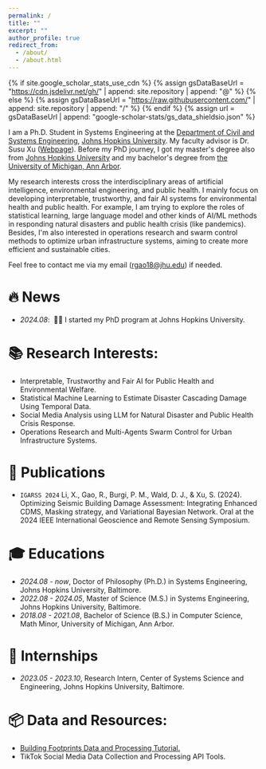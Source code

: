 ```yaml
---
permalink: /
title: ""
excerpt: ""
author_profile: true
redirect_from: 
  - /about/
  - /about.html
---
```


{% if site.google_scholar_stats_use_cdn %}
{% assign gsDataBaseUrl = "https://cdn.jsdelivr.net/gh/" | append: site.repository | append: "@" %}
{% else %}
{% assign gsDataBaseUrl = "https://raw.githubusercontent.com/" | append: site.repository | append: "/" %}
{% endif %}
{% assign url = gsDataBaseUrl | append: "google-scholar-stats/gs_data_shieldsio.json" %}

<span class='anchor' id='about-me'></span>

I am a Ph.D. Student in Systems Engineering at the [Department of Civil and Systems Engineering](https://engineering.jhu.edu/case/), [Johns Hopkins University](http://jhu.edu). My faculty advisor is Dr. Susu Xu ([Webpage](http://susu-xu.com)). Before my PhD journey, I got my master's degree also from [Johns Hopkins University](http://jhu.edu) and my bachelor's degree from [the University of Michigan, Ann Arbor](https://umich.edu). 

My research interests cross the interdisciplinary areas of artificial intelligence, environmental engineering, and public health. I mainly focus on developing interpretable, trustworthy, and fair AI systems for environmental health and public health. For example, I am trying to explore the roles of statistical learning, large language model and other kinds of AI/ML methods in responding natural disasters and public health crisis (like pandemics). Besides, I'm also interested in operations research and swarm control methods to optimize urban infrastructure systems, aiming to create more efficient and sustainable cities.

Feel free to contact me via my email (rgao18@jhu.edu) if needed.

# 🔥 News
- *2024.08*: &nbsp;🎉🎉 I started my PhD program at Johns Hopkins University. 

# 📚 Research Interests:
- Interpretable, Trustworthy and Fair AI for Public Health and Environmental Welfare.
- Statistical Machine Learning to Estimate Disaster Cascading Damage Using Temporal Data.
- Social Media Analysis using LLM for Natural Disaster and Public Health Crisis Response.
- Operations Research and Multi-Agents Swarm Control for Urban Infrastructure Systems.

# 📝 Publications 

- ``IGARSS 2024`` Li, X., Gao, R., Burgi, P. M., Wald, D. J., & Xu, S. (2024). Optimizing Seismic Building Damage Assessment: Integrating Enhanced CDMS, Masking strategy, and Variational Bayesian Network. Oral at the 2024 IEEE International Geoscience and Remote Sensing Symposium.


# 🎓 Educations
- *2024.08 - now*, Doctor of Philosophy (Ph.D.) in Systems Engineering, Johns Hopkins University, Baltimore. 
- *2022.08 - 2024.05*, Master of Science (M.S.) in Systems Engineering, Johns Hopkins University, Baltimore. 
- *2018.08 - 2021.08*, Bachelor of Science (B.S.) in Computer Science, Math Minor, University of Michigan, Ann Arbor. 


# 💼 Internships
- *2023.05 - 2023.10*, Research Intern, Center of Systems Science and Engineering, Johns Hopkins University, Baltimore.

# 📦 Data and Resources:
- [Building Footprints Data and Processing Tutorial.](https://github.com/SusuXu/Building-Footprints-Merging-and-Improvement)
- TikTok Social Media Data Collection and Processing API Tools.
